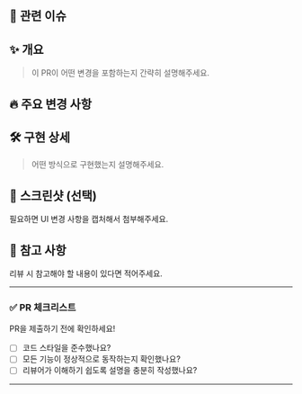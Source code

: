 ## 🔗 관련 이슈

## ✨ 개요
> 이 PR이 어떤 변경을 포함하는지 간략히 설명해주세요.  

## 🔥 주요 변경 사항

## 🛠 구현 상세
> 어떤 방식으로 구현했는지 설명해주세요.  

## 📸 스크린샷 (선택)
필요하면 UI 변경 사항을 캡처해서 첨부해주세요.

## 📝 참고 사항
리뷰 시 참고해야 할 내용이 있다면 적어주세요.  

---

### ✅ PR 체크리스트
PR을 제출하기 전에 확인하세요!

- [ ] 코드 스타일을 준수했나요?
- [ ] 모든 기능이 정상적으로 동작하는지 확인했나요?
- [ ] 리뷰어가 이해하기 쉽도록 설명을 충분히 작성했나요?

---  